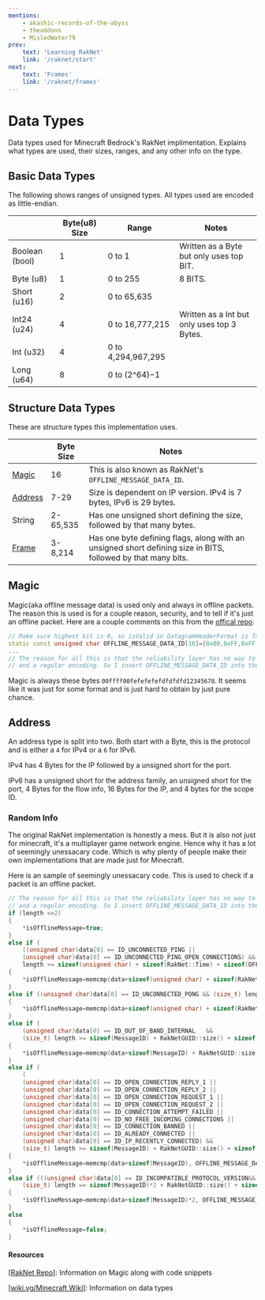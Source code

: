 ```yaml
---
mentions:
    - akashic-records-of-the-abyss
    - theaddonn
    - MisledWater79
prev:
    text: 'Learning RakNet'
    link: '/raknet/start'
next:
    text: 'Frames'
    link: '/raknet/frames'
---
```


# Data Types

Data types used for Minecraft Bedrock's RakNet implimentation.
Explains what types are used, their sizes, ranges, and any other info on the type.

## Basic Data Types

The following shows ranges of unsigned types. All types used are encoded as little-endian.

|                 | Byte(u8) Size | Range              | Notes                                       |
| --------------- | ------------- | ------------------ | ------------------------------------------- |
| Boolean (bool)  | 1             | 0 to 1             | Written as a Byte but only uses top BIT.    |
| Byte (u8)       | 1             | 0 to 255           | 8 BITS.                                     |
| Short (u16)     | 2             | 0 to 65,635        |                                             |
| Int24 (u24)     | 4             | 0 to 16,777,215    | Written as a Int but only uses top 3 Bytes. |
| Int (u32)       | 4             | 0 to 4,294,967,295 |                                             |
| Long (u64)      | 8             | 0 to (2^64)−1      |                                             |

## Structure Data Types

These are structure types this implementation uses.

|                            | Byte Size | Notes                                                                                                        |
| -------------------------- | --------- | ------------------------------------------------------------------------------------------------------------ |
| [Magic](#magic)            | 16        | This is also known as RakNet's `OFFLINE_MESSAGE_DATA_ID`.                                                    |
| [Address](#address)        | 7-29      | Size is dependent on IP version. IPv4 is 7 bytes, IPv6 is 29 bytes.                                          |
| String                     | 2-65,535  | Has one unsigned short defining the size, followed by that many bytes.                                       |
| [Frame](/raknet/frames.md) | 3-8,214   | Has one byte defining flags, along with an unsigned short defining size in BITS, followed by that many bits. |

## Magic

Magic(aka offline message data) is used only and always in offline packets. The reason this is used is for a couple reason, security, and to tell if it's just an offline packet. Here are a couple comments on this from the [offical repo](https://github.com/facebookarchive/RakNet/).

```c++
// Make sure highest bit is 0, so isValid in DatagramHeaderFormat is false
static const unsigned char OFFLINE_MESSAGE_DATA_ID[16]={0x00,0xFF,0xFF,0x00,0xFE,0xFE,0xFE,0xFE,0xFD,0xFD,0xFD,0xFD,0x12,0x34,0x56,0x78};
...
// The reason for all this is that the reliability layer has no way to tell between offline messages that arrived late for a player that is now connected,
// and a regular encoding. So I insert OFFLINE_MESSAGE_DATA_ID into the stream, the encoding of which is essentially impossible to hit by chance
```

Magic is always these bytes `00ffff00fefefefefdfdfdfd12345678`. It seems like it was just for some format and is just hard to obtain by just pure chance.

## Address

An address type is split into two. Both start with a Byte, this is the protocol and is either a `4` for IPv4 or a `6` for IPv6.

IPv4 has 4 Bytes for the IP followed by a unsigned short for the port.

IPv6 has a unsigned short for the address family, an unsigned short for the port, 4 Bytes for the flow info, 16 Bytes for the IP, and 4 bytes for the scope ID.

### Random Info

The original RakNet implementation is honestly a mess. But it is also not just for minecraft, it's a multiplayer game network engine. Hence why it has a lot of seemingly unessacary code. Which is why plenty of people make their own implementations that are made just for Minecraft.

Here is an sample of seemingly unessacary code. This is used to check if a packet is an offline packet.
```c++
// The reason for all this is that the reliability layer has no way to tell between offline messages that arrived late for a player that is now connected,
// and a regular encoding. So I insert OFFLINE_MESSAGE_DATA_ID into the stream, the encoding of which is essentially impossible to hit by chance
if (length <=2)
{
    *isOfflineMessage=true;
}
else if (
    ((unsigned char)data[0] == ID_UNCONNECTED_PING ||
    (unsigned char)data[0] == ID_UNCONNECTED_PING_OPEN_CONNECTIONS) &&
    length >= sizeof(unsigned char) + sizeof(RakNet::Time) + sizeof(OFFLINE_MESSAGE_DATA_ID))
{
    *isOfflineMessage=memcmp(data+sizeof(unsigned char) + sizeof(RakNet::Time), OFFLINE_MESSAGE_DATA_ID, sizeof(OFFLINE_MESSAGE_DATA_ID))==0;
}
else if ((unsigned char)data[0] == ID_UNCONNECTED_PONG && (size_t) length >= sizeof(unsigned char) + sizeof(RakNet::TimeMS) + RakNetGUID::size() + sizeof(OFFLINE_MESSAGE_DATA_ID))
{
    *isOfflineMessage=memcmp(data+sizeof(unsigned char) + sizeof(RakNet::Time) + RakNetGUID::size(), OFFLINE_MESSAGE_DATA_ID, sizeof(OFFLINE_MESSAGE_DATA_ID))==0;
}
else if (
    (unsigned char)data[0] == ID_OUT_OF_BAND_INTERNAL	&&
    (size_t) length >= sizeof(MessageID) + RakNetGUID::size() + sizeof(OFFLINE_MESSAGE_DATA_ID))
{
    *isOfflineMessage=memcmp(data+sizeof(MessageID) + RakNetGUID::size(), OFFLINE_MESSAGE_DATA_ID, sizeof(OFFLINE_MESSAGE_DATA_ID))==0;
}
else if (
    (
    (unsigned char)data[0] == ID_OPEN_CONNECTION_REPLY_1 ||
    (unsigned char)data[0] == ID_OPEN_CONNECTION_REPLY_2 ||
    (unsigned char)data[0] == ID_OPEN_CONNECTION_REQUEST_1 ||
    (unsigned char)data[0] == ID_OPEN_CONNECTION_REQUEST_2 ||
    (unsigned char)data[0] == ID_CONNECTION_ATTEMPT_FAILED ||
    (unsigned char)data[0] == ID_NO_FREE_INCOMING_CONNECTIONS ||
    (unsigned char)data[0] == ID_CONNECTION_BANNED ||
    (unsigned char)data[0] == ID_ALREADY_CONNECTED ||
    (unsigned char)data[0] == ID_IP_RECENTLY_CONNECTED) &&
    (size_t) length >= sizeof(MessageID) + RakNetGUID::size() + sizeof(OFFLINE_MESSAGE_DATA_ID))
{
    *isOfflineMessage=memcmp(data+sizeof(MessageID), OFFLINE_MESSAGE_DATA_ID, sizeof(OFFLINE_MESSAGE_DATA_ID))==0;
}
else if (((unsigned char)data[0] == ID_INCOMPATIBLE_PROTOCOL_VERSION&&
    (size_t) length == sizeof(MessageID)*2 + RakNetGUID::size() + sizeof(OFFLINE_MESSAGE_DATA_ID)))
{
    *isOfflineMessage=memcmp(data+sizeof(MessageID)*2, OFFLINE_MESSAGE_DATA_ID, sizeof(OFFLINE_MESSAGE_DATA_ID))==0;
}
else
{
    *isOfflineMessage=false;
}
```

#### Resources

[[RakNet Repo](https://github.com/facebookarchive/RakNet/)]: Information on Magic along with code snippets

[[wiki.vg/Minecraft Wiki](https://minecraft.wiki/w/Minecraft_Wiki:Projects/wiki.vg_merge/Raknet_Protocol)]: Information on data types
